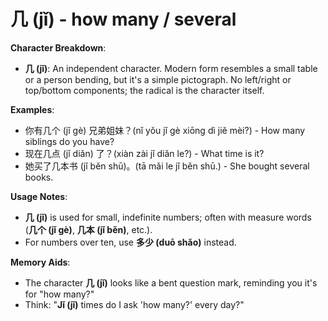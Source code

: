 # **几 (jǐ) - how many / several**

**Character Breakdown**:  
- **几 (jǐ)**: An independent character. Modern form resembles a small table or a person bending, but it's a simple pictograph. No left/right or top/bottom components; the radical is the character itself.

**Examples**:  
- 你有几个 (jǐ gè) 兄弟姐妹？(nǐ yǒu jǐ gè xiōng dì jiě mèi?) - How many siblings do you have?  
- 现在几点 (jǐ diǎn) 了？(xiàn zài jǐ diǎn le?) - What time is it?  
- 她买了几本书 (jǐ běn shū)。(tā mǎi le jǐ běn shū.) - She bought several books.

**Usage Notes**:  
- **几 (jǐ)** is used for small, indefinite numbers; often with measure words (**几个 (jǐ gè)**, **几本 (jǐ běn)**, etc.).  
- For numbers over ten, use **多少 (duō shǎo)** instead.

**Memory Aids**:  
- The character **几 (jǐ)** looks like a bent question mark, reminding you it's for "how many?"  
- Think: "**Jǐ (jǐ)** times do I ask 'how many?' every day?"